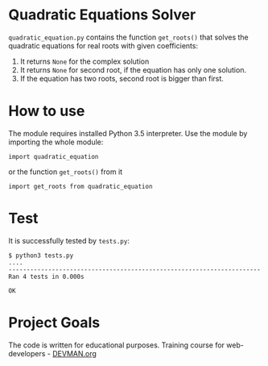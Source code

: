 # Quadratic Equations Solver

`quadratic_equation.py` contains the function `get_roots()` that solves the quadratic equations for real roots with given coefficients:

1. It returns `None` for the complex solution
2. It returns `None` for second root, if the equation has only one solution.
3. If the equation has two roots, second root is bigger than first.

# How to use

The module requires installed Python 3.5 interpreter.
Use the module by importing the whole module: 
```
import quadratic_equation
```

or the function `get_roots()` from it

```
import get_roots from quadratic_equation
```

# Test

It is successfully tested by `tests.py`:
```
$ python3 tests.py
....
----------------------------------------------------------------------
Ran 4 tests in 0.000s

OK
```


# Project Goals

The code is written for educational purposes. Training course for web-developers - [DEVMAN.org](https://devman.org)
